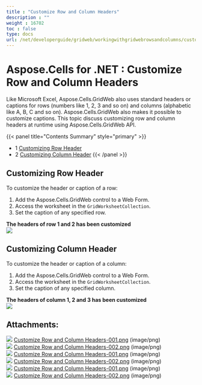 ```yaml
---
title : "Customize Row and Column Headers" 
description : "" 
weight : 16702 
toc : false
type: docs
url: /net/developerguide/gridweb/workingwithgridwebrowsandcolumns/customize+row+and+column+headers/
---
```


# Aspose.Cells for .NET : Customize Row and Column Headers


Like Microsoft Excel, Aspose.Cells.GridWeb also uses standard headers or captions for rows (numbers like 1, 2, 3 and so on) and columns (alphabetic like A, B, C and so on). Aspose.Cells.GridWeb also makes it possible to customize captions. This topic discuss customizing row and column headers at runtime using Aspose.Cells.GridWeb API.

{{< panel title="Contents Summary" style="primary" >}}
*   1 [Customizing Row Header](#customizing-row-header)
*   2 [Customizing Column Header](#customizing-column-header)
{{< /panel >}}
 

## Customizing Row Header

To customize the header or caption of a row:

1.  Add the Aspose.Cells.GridWeb control to a Web Form.
2.  Access the worksheet in the `GridWorksheetCollection`.
3.  Set the caption of any specified row.

**The headers of row 1 and 2 has been customized**  
![](https://docs2.aspose.com/cells/net/attachments/5013771/5115384.png)

## Customizing Column Header

To customize the header or caption of a column:

1.  Add the Aspose.Cells.GridWeb control to a Web Form.
2.  Access the worksheet in the `GridWorksheetCollection`.
3.  Set the caption of any specified column.

**The headers of column 1, 2 and 3 has been customized**  
![](https://docs2.aspose.com/cells/net/attachments/5013771/5115400.png)

## Attachments:

![](https://docs2.aspose.com/cells/net/images/icons/bullet_blue.gif) [Customize Row and Column Headers-001.png](https://docs2.aspose.com/cells/net/attachments/5013771/5115323.png) (image/png)  
![](https://docs2.aspose.com/cells/net/images/icons/bullet_blue.gif) [Customize Row and Column Headers-002.png](https://docs2.aspose.com/cells/net/attachments/5013771/5115324.png) (image/png)  
![](https://docs2.aspose.com/cells/net/images/icons/bullet_blue.gif) [Customize Row and Column Headers-001.png](https://docs2.aspose.com/cells/net/attachments/5013771/5115107.png) (image/png)  
![](https://docs2.aspose.com/cells/net/images/icons/bullet_blue.gif) [Customize Row and Column Headers-002.png](https://docs2.aspose.com/cells/net/attachments/5013771/5115109.png) (image/png)  
![](https://docs2.aspose.com/cells/net/images/icons/bullet_blue.gif) [Customize Row and Column Headers-001.png](https://docs2.aspose.com/cells/net/attachments/5013771/5115384.png) (image/png)  
![](https://docs2.aspose.com/cells/net/images/icons/bullet_blue.gif) [Customize Row and Column Headers-002.png](https://docs2.aspose.com/cells/net/attachments/5013771/5115400.png) (image/png)  

